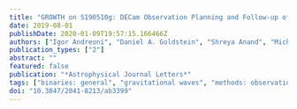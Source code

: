 ```yaml
---
title: "GROWTH on S190510g: DECam Observation Planning and Follow-up of a Distant Binary Neutron Star Merger Candidate"
date: 2019-08-01
publishDate: 2020-01-09T19:57:15.166466Z
authors: ["Igor Andreoni", "Daniel A. Goldstein", "Shreya Anand", "Michael W. Coughlin", "Leo P. Singer", "Tomás Ahumada", "Michael Medford", "Erik C. Kool", "Sara Webb", "Mattia Bulla", "Joshua S. Bloom", "Mansi M. Kasliwal", "Peter E. Nugent", "Ashot Bagdasaryan", "Jennifer Barnes", "David O. Cook", "Jeff Cooke", "Dmitry A. Duev", "U. Christoffer Fremling", "Pradip Gatkine", "V. Zach Golkhou", "Albert K. H. Kong", "Ashish Mahabal", "Jorge Martı́nez-Palomera", "Duo Tao", "Keming Zhang"]
publication_types: ["2"]
abstract: ""
featured: false
publication: "*Astrophysical Journal Letters*"
tags: ["binaries: general", "gravitational waves", "methods: observational", "stars: neutron", "supernovae: general", "Astrophysics - High Energy Astrophysical Phenomena", "Astrophysics - Instrumentation and Methods for Astrophysics", "Astrophysics - Solar and Stellar Astrophysics"]
doi: "10.3847/2041-8213/ab3399"
---
```


